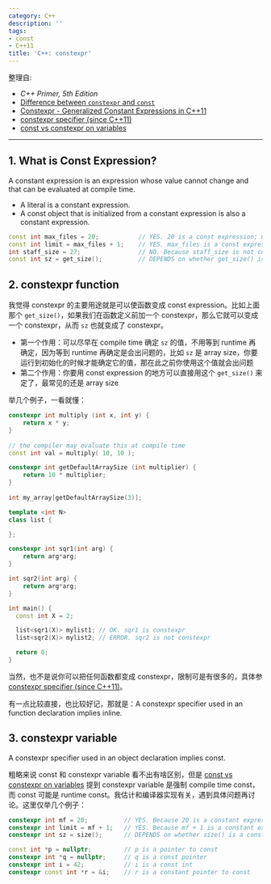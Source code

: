 ```yaml
---
category: C++
description: ''
tags:
- const
- C++11
title: 'C++: constexpr'
---
```


整理自: 

- _C++ Primer, 5th Edition_
- [Difference between `constexpr` and `const`](http://stackoverflow.com/questions/14116003/difference-between-constexpr-and-const)
- [Constexpr - Generalized Constant Expressions in C++11](http://www.cprogramming.com/c++11/c++11-compile-time-processing-with-constexpr.html)
- [constexpr specifier (since C++11)](http://en.cppreference.com/w/cpp/language/constexpr)
- [const vs constexpr on variables](http://stackoverflow.com/questions/13346879/const-vs-constexpr-on-variables)

-----

## 1. What is Const Expression?

A constant expression is an expression whose value cannot change and that can be evaluated at compile time. 

- A literal is a constant expression. 
- A const object that is initialized from a constant expression is also a constant expression.

```cpp
const int max_files = 20; 			// YES. 20 is a const expression; max_files is const and initialized from 20
const int limit = max_files + 1; 	// YES. max_files is a const expression; limit is const and initialized from max_files
int staff_size = 27; 				// NO. Because staff_size is not const
const int sz = get_size(); 			// DEPENDS on whether get_size() is a const expression
```

## 2. constexpr function

我觉得 constexpr 的主要用途就是可以使函数变成 const expression。比如上面那个 `get_size()`，如果我们在函数定义前加一个 constexpr，那么它就可以变成一个 constexpr，从而 `sz` 也就变成了 constexpr。

- 第一个作用：可以尽早在 compile time 确定 `sz` 的值，不用等到 runtime 再确定，因为等到 runtime 再确定是会出问题的，比如 `sz` 是 array size，你要运行到初始化的时候才能确定它的值，那在此之前你使用这个值就会出问题
- 第二个作用：你要用 const expression 的地方可以直接用这个 `get_size()` 来定了，最常见的还是 array size

举几个例子，一看就懂：

```cpp
constexpr int multiply (int x, int y) {
    return x * y;
}
 
// the compiler may evaluate this at compile time
const int val = multiply( 10, 10 );
```

```cpp
constexpr int getDefaultArraySize (int multiplier) {
    return 10 * multiplier;
}
 
int my_array[getDefaultArraySize(3)];
```

```cpp
template <int N>
class list { 

};

constexpr int sqr1(int arg) { 
	return arg*arg; 
}

int sqr2(int arg) { 
	return arg*arg; 
}

int main() {
  const int X = 2;

  list<sqr1(X)> mylist1; // OK. sqr1 is constexpr
  list<sqr2(X)> mylist2; // ERROR. sqr2 is not constexpr

  return 0;
}
```

当然，也不是说你可以把任何函数都变成 constexpr，限制可是有很多的，具体参 [constexpr specifier (since C++11)](http://en.cppreference.com/w/cpp/language/constexpr)。

有一点比较直接，也比较好记，那就是：A constexpr specifier used in an function declaration implies inline.

## 3. constexpr variable

A constexpr specifier used in an object declaration implies const.

粗略来说 const 和 constexpr variable 看不出有啥区别，但是 [const vs constexpr on variables](http://stackoverflow.com/questions/13346879/const-vs-constexpr-on-variables) 提到 constexpr variable 是强制 compile time const，而 const 可能是 runtime const。我估计和编译器实现有关，遇到具体问题再讨论。这里仅举几个例子：

```cpp
constexpr int mf = 20; 			// YES. Because 20 is a constant expression
constexpr int limit = mf + 1; 	// YES. Because mf + 1 is a constant expression
constexpr int sz = size(); 		// DEPENDS on whether size() is a const expression

const int *p = nullptr; 		// p is a pointer to const
constexpr int *q = nullptr; 	// q is a const pointer
constexpr int i = 42; 			// i is a const int
constexpr const int *r = &i; 	// r is a constant pointer to const
```